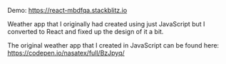 Demo: https://react-mbdfqa.stackblitz.io

Weather app that I originally had created using just JavaScript but I converted to React and fixed up the design of it a bit. 

The original weather app that I created in JavaScript can be found here: https://codepen.io/nasatex/full/BzJpyq/
